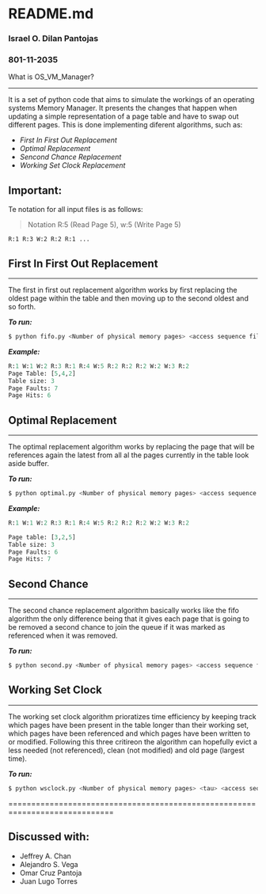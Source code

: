 # README.md
### Israel O. Dilan Pantojas
### 801-11-2035

What is OS_VM_Manager?
______________________

It is a set of python code that aims to simulate the workings of an operating systems 
Memory Manager. It presents the changes that happen when updating a simple 
representation of a page table and have to swap out different pages. This is done 
implementing diferent algorithms, such as:
+ *First In First Out Replacement*
+ *Optimal Replacement*
+ *Sencond Chance Replacement*
+ *Working Set Clock Replacement*

Important:
----------
Te notation for all input files is as follows:
> Notation R:5 (Read Page 5), w:5 (Write Page 5)

`R:1 R:3 W:2 R:2 R:1 ...`

## First In First Out Replacement
----------------------------------------------------------------------------

The first in first out replacement algorithm works by first replacing the 
oldest page within the table and then moving up to the second oldest and so 
forth.

**_To run:_**
```sh 
$ python fifo.py <Number of physical memory pages> <access sequence file>
```

**_Example:_**
```python
R:1 W:1 W:2 R:3 R:1 R:4 W:5 R:2 R:2 R:2 W:2 W:3 R:2
Page Table: [5,4,2]
Table size: 3
Page Faults: 7
Page Hits: 6
```
## Optimal Replacement
----------------------------------------------------------------------------

The optimal replacement algorithm works by replacing the page that will be  
references again the latest from all al the pages currently in the table look
aside buffer.

**_To run:_**
```sh 
$ python optimal.py <Number of physical memory pages> <access sequence file>
```

**_Example:_**
```python
R:1 W:1 W:2 R:3 R:1 R:4 W:5 R:2 R:2 R:2 W:2 W:3 R:2

Page table: [3,2,5]
Table size: 3
Page Faults: 6
Page Hits: 7
```

## Second Chance 
----------------------------------------------------------------------------

The second chance replacement algorithm basically works like the fifo 
algorithm the only difference being that it gives each page that is going to 
be removed a second chance to join the queue if it was marked as referenced
when it was removed.  

**_To run:_**
```sh
$ python second.py <Number of physical memory pages> <access sequence file>
```

## Working Set Clock
----------------------------------------------------------------------------

The working set clock algorithm prioratizes time efficiency by keeping track
which pages have been present in the table longer than their working set, 
which pages have been referenced and which pages have been written to or 
modified. Following this three critireon the algorithm can hopefully evict a
less needed (not referenced), clean (not modified) and old page (largest time).

**_To run:_**
```sh
$ python wsclock.py <Number of physical memory pages> <tau> <access sequence file>
```

=============================================================================

## Discussed with:
+ Jeffrey A. Chan
+ Alejandro S. Vega
+ Omar Cruz Pantoja
+ Juan Lugo Torres